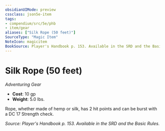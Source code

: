 ```yaml
---
obsidianUIMode: preview
cssclass: json5e-item
tags:
- compendium/src/5e/phb
- item/gear
aliases: ["Silk Rope (50 feet)"]
SourceType: "Magic Item"
NoteIcon: magicitem
BookSource: Player's Handbook p. 153. Available in the SRD and the Basic Rules.
---
```

# Silk Rope (50 feet)
*Adventuring Gear*  

- **Cost**: 10 gp
- **Weight**: 5.0 lbs.

Rope, whether made of hemp or silk, has 2 hit points and can be burst with a DC 17 Strength check.

*Source: Player's Handbook p. 153. Available in the SRD and the Basic Rules.*